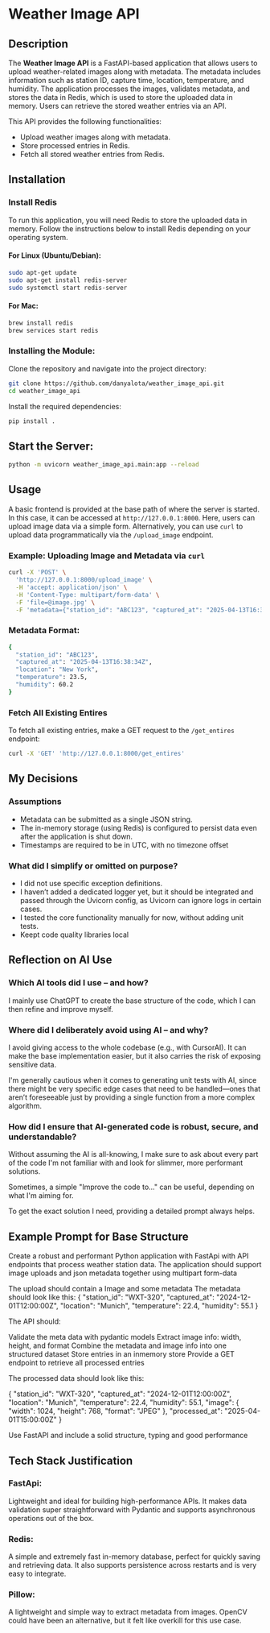 # Weather Image API


## Description

The **Weather Image API** is a FastAPI-based application that allows users to upload weather-related images along with metadata. The metadata includes information such as station ID, capture time, location, temperature, and humidity. The application processes the images, validates metadata, and stores the data in Redis, which is used to store the uploaded data in memory. Users can retrieve the stored weather entries via an API.

This API provides the following functionalities:
- Upload weather images along with metadata.
- Store processed entries in Redis.
- Fetch all stored weather entries from Redis.


## Installation

### Install Redis

To run this application, you will need Redis to store the uploaded data in memory. Follow the instructions below to install Redis depending on your operating system.

#### For Linux (Ubuntu/Debian):
```bash
sudo apt-get update
sudo apt-get install redis-server
sudo systemctl start redis-server
```

#### For Mac:
```bash
brew install redis
brew services start redis
```

### Installing the Module:

Clone the repository and navigate into the project directory:

```bash
git clone https://github.com/danyalota/weather_image_api.git
cd weather_image_api
```

Install the required dependencies:

```bash
pip install .
```


## Start the Server:
```bash
python -m uvicorn weather_image_api.main:app --reload
```

## Usage

A basic frontend is provided at the base path of where the server is started. In this case, it can be accessed at `http://127.0.0.1:8000`. Here, users can upload image data via a simple form. Alternatively, you can use `curl` to upload data programmatically via the `/upload_image` endpoint.

### Example: Uploading Image and Metadata via `curl`

```bash
curl -X 'POST' \
  'http://127.0.0.1:8000/upload_image' \
  -H 'accept: application/json' \
  -H 'Content-Type: multipart/form-data' \
  -F 'file=@image.jpg' \
  -F 'metadata={"station_id": "ABC123", "captured_at": "2025-04-13T16:38:34Z", "location": "New York", "temperature": 23.5, "humidity": 60.2}'
```


### Metadata Format:
```bash
{
  "station_id": "ABC123",
  "captured_at": "2025-04-13T16:38:34Z",
  "location": "New York",
  "temperature": 23.5,
  "humidity": 60.2
}
```

### Fetch All Existing Entires
To fetch all existing entries, make a GET request to the `/get_entires` endpoint:
```bash
curl -X 'GET' 'http://127.0.0.1:8000/get_entires'

```


## My Decisions
### Assumptions
- Metadata can be submitted as a single JSON string. 
- The in-memory storage (using Redis) is configured to persist data even after the application is shut down. 
- Timestamps are required to be in UTC, with no timezone offset

### What did I simplify or omitted on purpose?
- I did not use specific exception definitions. 
- I haven’t added a dedicated logger yet, but it should be integrated and passed through the Uvicorn config, as Uvicorn can ignore logs in certain cases. 
- I tested the core functionality manually for now, without adding unit tests.
- Keept code quality libraries local 

## Reflection on AI Use

### Which AI tools did I use – and how?
I mainly use ChatGPT to create the base structure of the code, which I can then refine and improve myself.

### Where did I deliberately avoid using AI – and why?
I avoid giving access to the whole codebase (e.g., with CursorAI). It can make the base implementation easier, but it also carries the risk of exposing sensitive data.

I'm generally cautious when it comes to generating unit tests with AI, since there might be very specific edge cases that need to be handled—ones that aren’t foreseeable just by providing a single function from a more complex algorithm.

### How did I ensure that AI-generated code is robust, secure, and understandable?

Without assuming the AI is all-knowing, I make sure to ask about every part of the code I'm not familiar with and look for slimmer, more performant solutions.

Sometimes, a simple "Improve the code to..." can be useful, depending on what I'm aiming for.

To get the exact solution I need, providing a detailed prompt always helps.

## Example Prompt for Base Structure
Create a robust and performant Python application with FastApi with API endpoints that process weather station data. The application should support image uploads and json metadata together using multipart form-data

The upload should contain a Image and some metadata 
The metadata should look like this:
{
  "station_id": "WXT-320",
  "captured_at": "2024-12-01T12:00:00Z",
  "location": "Munich",
  "temperature": 22.4,
  "humidity": 55.1
}


The API should:

Validate the meta data with pydantic models
Extract image info: width, height, and format
Combine the metadata and image info into one structured dataset
Store entries in an inmemory store
Provide a GET endpoint to retrieve all processed entries


The processed data should look like this:

{
  "station_id": "WXT-320",
  "captured_at": "2024-12-01T12:00:00Z",
  "location": "Munich",
  "temperature": 22.4,
  "humidity": 55.1,
  "image": {
    "width": 1024,
    "height": 768,
    "format": "JPEG"
  },
  "processed_at": "2025-04-01T15:00:00Z"
}


Use FastAPI and include a solid structure, typing and good performance


## Tech Stack Justification
### FastApi:
Lightweight and ideal for building high-performance APIs. It makes data validation super straightforward with Pydantic and supports asynchronous operations out of the box.

### Redis:
A simple and extremely fast in-memory database, perfect for quickly saving and retrieving data. It also supports persistence across restarts and is very easy to integrate.

### Pillow:
A lightweight and simple way to extract metadata from images. OpenCV could have been an alternative, but it felt like overkill for this use case.